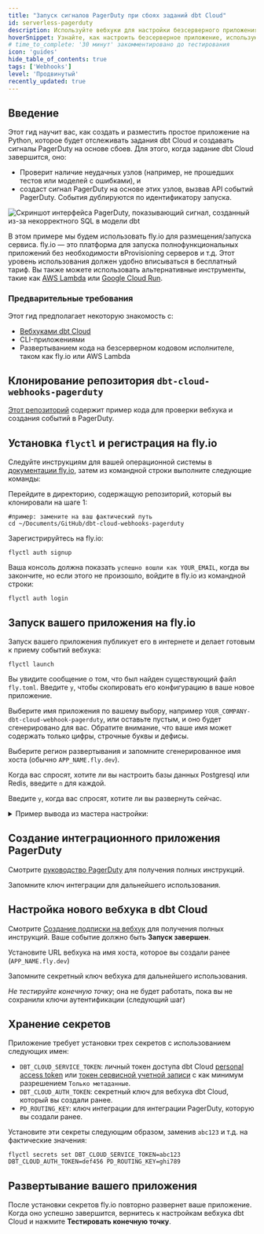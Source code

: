 ```yaml
---
title: "Запуск сигналов PagerDuty при сбоях заданий dbt Cloud"
id: serverless-pagerduty 
description: Используйте вебхуки для настройки безсерверного приложения, которое будет запускать сигналы PagerDuty.
hoverSnippet: Узнайте, как настроить безсерверное приложение, использующее вебхуки для запуска сигналов PagerDuty.
# time_to_complete: '30 минут' закомментировано до тестирования
icon: 'guides'
hide_table_of_contents: true
tags: ['Webhooks']
level: 'Продвинутый'
recently_updated: true
---
```


<div style={{maxWidth: '900px'}}>

## Введение

Этот гид научит вас, как создать и разместить простое приложение на Python, которое будет отслеживать задания dbt Cloud и создавать сигналы PagerDuty на основе сбоев. Для этого, когда задание dbt Cloud завершится, оно:
 - Проверит наличие неудачных узлов (например, не прошедших тестов или моделей с ошибками), и
 - создаст сигнал PagerDuty на основе этих узлов, вызвав API событий PagerDuty. События дублируются по идентификатору запуска.

![Скриншот интерфейса PagerDuty, показывающий сигнал, созданный из-за некорректного SQL в модели dbt](/img/guides/orchestration/webhooks/serverless-pagerduty/pagerduty-example-alarm.png)

В этом примере мы будем использовать fly.io для размещения/запуска сервиса. fly.io — это платформа для запуска полнофункциональных приложений без необходимости вProvisioning серверов и т.д. Этот уровень использования должен удобно вписываться в бесплатный тариф. Вы также можете использовать альтернативные инструменты, такие как [AWS Lambda](https://adem.sh/blog/tutorial-fastapi-aws-lambda-serverless) или [Google Cloud Run](https://github.com/sekR4/FastAPI-on-Google-Cloud-Run).

### Предварительные требования

Этот гид предполагает некоторую знакомость с:
- [Вебхуками dbt Cloud](/docs/deploy/webhooks)
- CLI-приложениями
- Развертыванием кода на безсерверном кодовом исполнителе, таком как fly.io или AWS Lambda


## Клонирование репозитория `dbt-cloud-webhooks-pagerduty`

[Этот репозиторий](https://github.com/dpguthrie/dbt-cloud-webhooks-pagerduty) содержит пример кода для проверки вебхука и создания событий в PagerDuty.


## Установка `flyctl` и регистрация на fly.io

Следуйте инструкциям для вашей операционной системы в [документации fly.io](https://fly.io/docs/hands-on/install-flyctl/), затем из командной строки выполните следующие команды: 

Перейдите в директорию, содержащую репозиторий, который вы клонировали на шаге 1:
```shell
#пример: замените на ваш фактический путь
cd ~/Documents/GitHub/dbt-cloud-webhooks-pagerduty
```

Зарегистрируйтесь на fly.io:
```shell
flyctl auth signup
```

Ваша консоль должна показать `успешно вошли как YOUR_EMAIL`, когда вы закончите, но если этого не произошло, войдите в fly.io из командной строки:
```shell
flyctl auth login
```

## Запуск вашего приложения на fly.io
Запуск вашего приложения публикует его в интернете и делает готовым к приему событий вебхука:
```shell
flyctl launch
```

Вы увидите сообщение о том, что был найден существующий файл `fly.toml`. Введите `y`, чтобы скопировать его конфигурацию в ваше новое приложение. 

Выберите имя приложения по вашему выбору, например `YOUR_COMPANY-dbt-cloud-webhook-pagerduty`, или оставьте пустым, и оно будет сгенерировано для вас. Обратите внимание, что ваше имя может содержать только цифры, строчные буквы и дефисы.

Выберите регион развертывания и запомните сгенерированное имя хоста (обычно `APP_NAME.fly.dev`). 

Когда вас спросят, хотите ли вы настроить базы данных Postgresql или Redis, введите `n` для каждой.

Введите `y`, когда вас спросят, хотите ли вы развернуть сейчас.

<details>
<summary>Пример вывода из мастера настройки:</summary>
<code>
joel@Joel-Labes dbt-cloud-webhooks-pagerduty % flyctl launch<br/>
Был найден существующий файл fly.toml для приложения dbt-cloud-webhooks-pagerduty<br/>
? Хотите ли вы скопировать его конфигурацию в новое приложение? Да<br/>
Создание приложения в /Users/joel/Documents/GitHub/dbt-cloud-webhooks-pagerduty<br/>
Сканирование исходного кода<br/>
Обнаружено приложение Dockerfile<br/>
? Выберите имя приложения (оставьте пустым для генерации): demo-dbt-cloud-webhook-pagerduty<br/>
автоматически выбрана личная организация: Joel Labes<br/>
Некоторые регионы требуют платного плана (fra, maa).<br/>
Смотрите https://fly.io/plans для настройки плана.<br/>
? Выберите регион для развертывания:  [Используйте стрелки для перемещения, введите для фильтрации]<br/>
? Выберите регион для развертывания: Сидней, Австралия (syd)<br/>
Создано приложение dbtlabs-dbt-cloud-webhook-pagerduty в организации личной<br/>
URL администратора: https://fly.io/apps/demo-dbt-cloud-webhook-pagerduty<br/>
Имя хоста: demo-dbt-cloud-webhook-pagerduty.fly.dev<br/>
? Хотите ли вы настроить базу данных Postgresql сейчас? Нет<br/>
? Хотите ли вы настроить базу данных Upstash Redis сейчас? Нет<br/>
Записан файл конфигурации fly.toml<br/>
? Хотите ли вы развернуть сейчас? Да
</code>
</details>

## Создание интеграционного приложения PagerDuty
Смотрите [руководство PagerDuty](https://developer.pagerduty.com/docs/ZG9jOjExMDI5NTgw-events-api-v2-overview#getting-started) для получения полных инструкций. 

Запомните ключ интеграции для дальнейшего использования. 

## Настройка нового вебхука в dbt Cloud
Смотрите [Создание подписки на вебхук](/docs/deploy/webhooks#create-a-webhook-subscription) для получения полных инструкций. Ваше событие должно быть **Запуск завершен**.

Установите URL вебхука на имя хоста, которое вы создали ранее (`APP_NAME.fly.dev`)

Запомните секретный ключ вебхука для дальнейшего использования.

*Не тестируйте конечную точку*; она не будет работать, пока вы не сохранили ключи аутентификации (следующий шаг)

## Хранение секретов
Приложение требует установки трех секретов с использованием следующих имен:
- `DBT_CLOUD_SERVICE_TOKEN`: личный токен доступа dbt Cloud [personal access token](https://docs.getdbt.com/docs/dbt-cloud-apis/user-tokens) или [токен сервисной учетной записи](https://docs.getdbt.com/docs/dbt-cloud-apis/service-tokens) с как минимум разрешением `Только метаданные`.
- `DBT_CLOUD_AUTH_TOKEN`: секретный ключ для вебхука dbt Cloud, который вы создали ранее.
- `PD_ROUTING_KEY`: ключ интеграции для интеграции PagerDuty, которую вы создали ранее.

Установите эти секреты следующим образом, заменив `abc123` и т.д. на фактические значения:
```shell
flyctl secrets set DBT_CLOUD_SERVICE_TOKEN=abc123 DBT_CLOUD_AUTH_TOKEN=def456 PD_ROUTING_KEY=ghi789
```

## Развертывание вашего приложения

После установки секретов fly.io повторно развернет ваше приложение. Когда оно успешно завершится, вернитесь к настройкам вебхука dbt Cloud и нажмите **Тестировать конечную точку**.

</div>